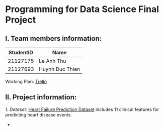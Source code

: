 # Programming for Data Science Final Project

## I. Team members information:

StudentID  |Name
	  -|-
21127175   |Le Anh Thu
21127693   |Huynh Duc Thien

Working Plan: [Trello](https://trello.com/b/eya5drhR/main)

## II. Project information:
*1. Dataset:*
[Heart Failure Prediction Dataset](https://www.kaggle.com/datasets/fedesoriano/heart-failure-prediction) includes 11 clinical features for predicting heart disease events.

*
